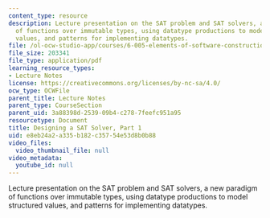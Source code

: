 ```yaml
---
content_type: resource
description: Lecture presentation on the SAT problem and SAT solvers, a new paradigm
  of functions over immutable types, using datatype productions to model structured
  values, and patterns for implementing datatypes.
file: /ol-ocw-studio-app/courses/6-005-elements-of-software-construction-fall-2008/e8eb24a2a335b182c35754e53d8b0b88_MIT6_005f08_lec10.pdf
file_size: 203341
file_type: application/pdf
learning_resource_types:
- Lecture Notes
license: https://creativecommons.org/licenses/by-nc-sa/4.0/
ocw_type: OCWFile
parent_title: Lecture Notes
parent_type: CourseSection
parent_uid: 3a88398d-2539-09b4-c278-7feefc951a95
resourcetype: Document
title: Designing a SAT Solver, Part 1
uid: e8eb24a2-a335-b182-c357-54e53d8b0b88
video_files:
  video_thumbnail_file: null
video_metadata:
  youtube_id: null
---
```

Lecture presentation on the SAT problem and SAT solvers, a new paradigm of functions over immutable types, using datatype productions to model structured values, and patterns for implementing datatypes.